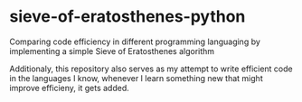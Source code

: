 # sieve-of-eratosthenes-python
Comparing code efficiency in different programming languaging by implementing a simple Sieve of Eratosthenes algorithm

Additionaly, this repository also serves as my attempt to write efficient code in the languages I know, whenever I learn something new that might improve efficieny, it gets added.
